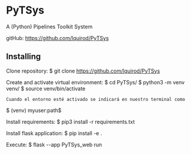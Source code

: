 # PyTSys
A (Python) Pipelines Toolkit System

gitHub: https://github.com/lquirod/PyTSys

## Installing
Clone repository:
$ git clone https://github.com/lquirod/PyTSys

Create and activate virtual environment:
$ cd PyTSys/
$ python3 -m venv venv/
$ source venv/bin/activate

	Cuando el entorno esté activado se indicará en nuestro terminal como
$ (venv) myuser:path$

Install requirements:
$ pip3 install -r requirements.txt

Install flask application:
$ pip install -e .

Execute:
$ flask --app PyTSys_web run


<!-- 
En Linux/Mac:
export FLASK_ENV="development"
En Windows:
set "FLASK_ENV=development"

export FLASK_APP="tests/webTests/mainTest.py"
deactivate
source venv/bin/activate
export FLASK_ENV="development"
export FLASK_APP="mainWeb.py" 
flask run --debug
flask run
pip install -e .
flask --app PyTSys_web run --debug
-->